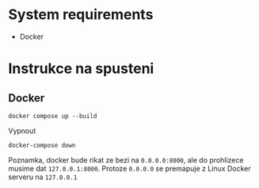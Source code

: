 # System requirements
- Docker
  

# Instrukce na spusteni
## Docker
```commandline
docker compose up --build
```

Vypnout
```commandline
docker-compose down
```

Poznamka, docker bude rikat ze bezi na `0.0.0.0:8000`, ale do prohlizece musime dat `127.0.0.1:8000`. Protoze `0.0.0.0` 
se premapuje z Linux Docker serveru na `127.0.0.1`